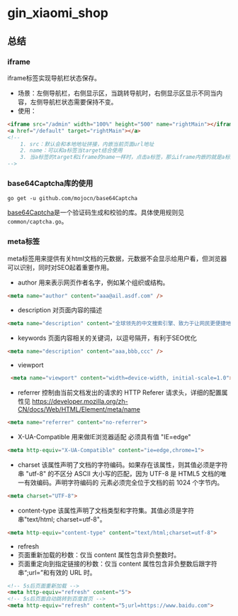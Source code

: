 # gin_xiaomi_shop

## 总结
### iframe
iframe标签实现导航栏状态保存。
- 场景：左侧导航栏，右侧显示区，当跳转导航时，右侧显示区显示不同当内容，左侧导航栏状态需要保持不变。
- 使用：
```html
<iframe src="/admin" width="100%" height="500" name="rightMain"></iframe>
<a href="/default" target="rightMain"></a>
<!--
    1. src：默认会和本地地址拼接，内嵌当前页面url地址
    2. name：可以和a标签当target结合使用
    3. 当a标签的target和iframe的name一样时，点击a标签，那么iframe内嵌的就是a标签跳转的页面
-->
```

### base64Captcha库的使用
```shell
go get -u github.com/mojocn/base64Captcha
```
[base64Captcha](https://github.com/mojocn/base64Captcha)是一个验证码生成和校验的库。具体使用规则见`common/captcha.go`。

### meta标签
meta标签用来提供有关html文档的元数据，元数据不会显示给用户看，但浏览器可以识别，同时对SEO起着重要作用。
- author 用来表示网页作者名字，例如某个组织或结构。
```html
<meta name="author" content="aaa@ail.asdf.com" />
```
- description 对页面内容的描述
```html
<meta name="description" content="全球领先的中文搜索引擎、致力于让网民更便捷地获取信息，找到所求。百度超过千亿的中文网页数据库，可以瞬间找到相关的搜索结果。" />
```
- keywords 页面内容相关的关键词，以逗号隔开，有利于SEO优化
```html
<meta name="description" content="aaa,bbb,ccc" />
```
- viewport
```html
 <meta name="viewport" content="width=device-width, initial-scale=1.0">
```
- referrer 控制由当前文档发出的请求的 HTTP Referer 请求头，详细的配置属性见 https://developer.mozilla.org/zh-CN/docs/Web/HTML/Element/meta/name
```html
<meta name="referrer" content="no-referrer">
```
- X-UA-Compatible 用来做IE浏览器适配 必须具有值 "IE=edge"
```html
<meta http-equiv="X-UA-Compatible" content="ie=edge,chrome=1">
```
- charset 该属性声明了文档的字符编码。如果存在该属性，则其值必须是字符串 "utf-8" 的不区分 ASCII 大小写的匹配，因为 UTF-8 是 HTML5 文档的唯一有效编码。声明字符编码的 <meta> 元素必须完全位于文档的前 1024 个字节内。
```html
<meta charset="UTF-8">
```
- content-type 该属性声明了文档类型和字符集。其值必须是字符串"text/html; charset=utf-8"。
```html
<meta http-equiv="content-type" content="text/html;charset=utf-8">
```
- refresh 
- 页面重新加载的秒数：仅当 content 属性包含非负整数时。
- 页面重定向到指定链接的秒数：仅当 content 属性包含非负整数后跟字符串“;url=”和有效的 URL 时。
```html
<!-- 5s后页面重新加载 -->
<meta http-equiv="refresh" content="5">  
<!-- 5s后页面自动跳转到百度首页 -->
<meta http-equiv="refresh" content="5;url=https://www.baidu.com">
```


